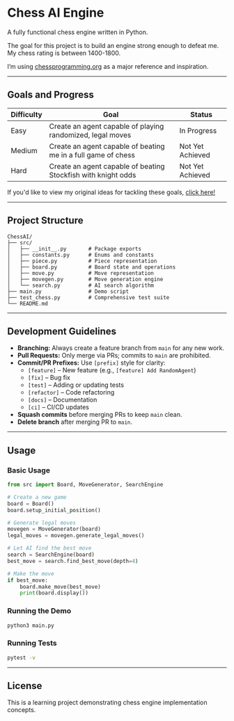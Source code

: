 # Chess AI Engine

A fully functional chess engine written in Python.

The goal for this project is to build an engine strong enough to defeat me. My chess rating is between 1400-1800.

I’m using [chessprogramming.org](https://www.chessprogramming.org/) as a major reference and inspiration.

---

## Goals and Progress

| Difficulty | Goal                                                          | Status           |
| ---------- | ------------------------------------------------------------- | ---------------- |
| Easy       | Create an agent capable of playing randomized, legal moves    | In Progress      |
| Medium     | Create an agent capable of beating me in a full game of chess | Not Yet Achieved |
| Hard       | Create an agent capable of beating Stockfish with knight odds | Not Yet Achieved |

If you'd like to view my original ideas for tackling these goals, [click here!](GOAL_NOTES.md)

---

## Project Structure

```
ChessAI/
├── src/
│   ├── __init__.py       # Package exports
│   ├── constants.py      # Enums and constants
│   ├── piece.py          # Piece representation
│   ├── board.py          # Board state and operations
│   ├── move.py           # Move representation
│   ├── movegen.py        # Move generation engine
│   └── search.py         # AI search algorithm
├── main.py               # Demo script
├── test_chess.py         # Comprehensive test suite
└── README.md
```

---

## Development Guidelines

- **Branching:** Always create a feature branch from `main` for any new work.
- **Pull Requests:** Only merge via PRs; commits to `main` are prohibited.
- **Commit/PR Prefixes:** Use `[prefix]` style for clarity:
  - `[feature]` – New feature (e.g., `[feature] Add RandomAgent`)
  - `[fix]` – Bug fix
  - `[test]` – Adding or updating tests
  - `[refactor]` – Code refactoring
  - `[docs]` – Documentation
  - `[ci]` – CI/CD updates
- **Squash commits** before merging PRs to keep `main` clean.
- **Delete branch** after merging PR to `main`.

---

## Usage

### Basic Usage

```python
from src import Board, MoveGenerator, SearchEngine

# Create a new game
board = Board()
board.setup_initial_position()

# Generate legal moves
movegen = MoveGenerator(board)
legal_moves = movegen.generate_legal_moves()

# Let AI find the best move
search = SearchEngine(board)
best_move = search.find_best_move(depth=4)

# Make the move
if best_move:
    board.make_move(best_move)
    print(board.display())
```

### Running the Demo

```bash
python3 main.py
```

### Running Tests

```bash
pytest -v
```

---

## License

This is a learning project demonstrating chess engine implementation concepts.
